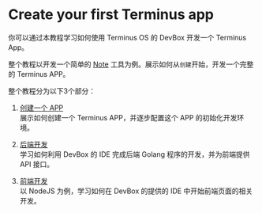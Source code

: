 # Create your first Terminus app

你可以通过本教程学习如何使用 Terminus OS 的 DevBox 开发一个 Terminus App。

整个教程以开发一个简单的 [Note](https://github.com/beclab/terminus-app-demo) 工具为例。展示如何从`创建`开始，开发一个完整的 Terminus APP。

整个教程分为以下3个部分：

1. [创建一个 APP](./create.md)<br>
   展示如何创建一个 Terminus APP，并逐步配置这个 APP 的初始化开发环境。

2. [后端开发](./backend.md)<br>
   学习如何利用 DevBox 的 IDE 完成后端 Golang 程序的开发，并为前端提供 API 接口。

3. [前端开发](./frontend.md)<br>
   以 NodeJS 为例，学习如何在 DevBox 的提供的 IDE 中开始前端页面的相关开发。

